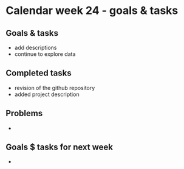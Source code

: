 # Calendar week 24 - goals & tasks

## Goals & tasks
- add descriptions
- continue to explore data

## Completed tasks
- revision of the github repository
- added project description

## Problems
- 

## Goals $ tasks for next week
- 